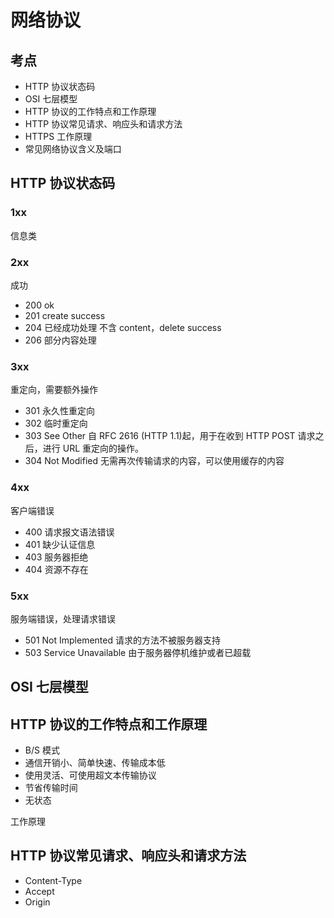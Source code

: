 # 网络协议

## 考点

- HTTP 协议状态码
- OSI 七层模型
- HTTP 协议的工作特点和工作原理
- HTTP 协议常见请求、响应头和请求方法
- HTTPS 工作原理
- 常见网络协议含义及端口

## HTTP 协议状态码

### 1xx

信息类

### 2xx

成功

- 200 ok
- 201 create success
- 204 已经成功处理 不含 content，delete success
- 206 部分内容处理

### 3xx

重定向，需要额外操作

- 301 永久性重定向
- 302 临时重定向
- 303 See Other 自 RFC 2616 (HTTP 1.1)起，用于在收到 HTTP POST 请求之后，进行 URL 重定向的操作。
- 304 Not Modified 无需再次传输请求的内容，可以使用缓存的内容

### 4xx

客户端错误

- 400 请求报文语法错误
- 401 缺少认证信息
- 403 服务器拒绝
- 404 资源不存在

### 5xx

服务端错误，处理请求错误

- 501 Not Implemented 请求的方法不被服务器支持
- 503 Service Unavailable 由于服务器停机维护或者已超载

## OSI 七层模型

## HTTP 协议的工作特点和工作原理

- B/S 模式
- 通信开销小、简单快速、传输成本低
- 使用灵活、可使用超文本传输协议
- 节省传输时间
- 无状态

工作原理

## HTTP 协议常见请求、响应头和请求方法

- Content-Type
- Accept
- Origin
